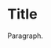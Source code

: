 <html>
<head>
<link rel="shortcut icon" type="image/x-icon" href="ProfileImage.ico">
</head>
<body>
<h1>Title</h1>
<p>Paragraph.</p>
  <script src = "Alert.js"></script>
  <script src = "PendulumScript.js"></script>
</body>
</html>
